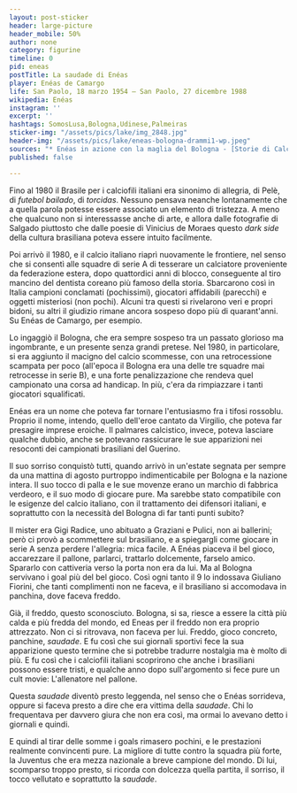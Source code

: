 ```yaml
---
layout: post-sticker
header: large-picture
header_mobile: 50%
author: none
category: figurine
timeline: 0
pid: eneas
postTitle: La saudade di Enéas
player: Enéas de Camargo
life: San Paolo, 18 marzo 1954 – San Paolo, 27 dicembre 1988
wikipedia: Enéas
instagram: ''
excerpt: ''
hashtags: SomosLusa,Bologna,Udinese,Palmeiras
sticker-img: "/assets/pics/lake/img_2848.jpg"
header-img: "/assets/pics/lake/eneas-bologna-drammi1-wp.jpeg"
sources: "* Enéas in azione con la maglia del Bologna - [Storie di Calcio](https://storiedicalcio.altervista.org/blog/eneas-centravanti-fuggiva-dal-freddo.html)"
published: false

---
```

Fino al 1980 il Brasile per i calciofili italiani era sinonimo di allegria, di Pelè, di _futebol bailado_, di _torcidas_. Nessuno pensava neanche lontanamente che a quella parola potesse essere associato un elemento di tristezza. A meno che qualcuno non si interessasse anche di arte, e allora dalle fotografie di Salgado piuttosto che dalle poesie di Vinicius de Moraes questo _dark side_ della cultura brasiliana poteva essere intuito facilmente.

Poi arrivò il 1980, e il calcio italiano riaprì nuovamente le frontiere, nel senso che si consentì alle squadre di serie A di tesserare un calciatore proveniente da federazione estera, dopo quattordici anni di blocco, conseguente al tiro mancino del dentista coreano più famoso della storia. Sbarcarono così in Italia campioni conclamati (pochissimi), giocatori affidabili (parecchi) e oggetti misteriosi (non pochi). Alcuni tra questi si rivelarono veri e propri bidoni, su altri il giudizio rimane ancora sospeso dopo più di quarant'anni. Su Enéas de Camargo, per esempio.

Lo ingaggiò il Bologna, che era sempre sospeso tra un passato glorioso ma ingombrante, e un presente senza grandi pretese. Nel 1980, in particolare, si era aggiunto il macigno del calcio scommesse, con una retrocessione scampata per poco (all'epoca il Bologna era una delle tre squadre mai retrocesse in serie B), e una forte penalizzazione che rendeva quel campionato una corsa ad handicap. In più, c'era da rimpiazzare i tanti giocatori squalificati.

Enéas era un nome che poteva far tornare l'entusiasmo fra i tifosi rossoblu. Proprio il nome, intendo, quello dell'eroe cantato da Virgilio, che poteva far presagire imprese eroiche. Il palmares calcistico, invece, poteva lasciare qualche dubbio, anche se potevano rassicurare le sue apparizioni nei resoconti dei campionati brasiliani del Guerino.

Il suo sorriso conquistò tutti, quando arrivò in un'estate segnata per sempre da una mattina di agosto purtroppo indimenticabile per Bologna e la nazione intera. Il suo tocco di palla e le sue movenze erano un marchio di fabbrica verdeoro, e il suo modo di giocare pure. Ma sarebbe stato compatibile con le esigenze del calcio italiano, con il trattamento dei difensori italiani, e soprattutto con la necessità del Bologna di far tanti punti subito?

Il mister era Gigi Radice, uno abituato a Graziani e Pulici, non ai ballerini; però ci provò a scommettere sul brasiliano, e a spiegargli come giocare in serie A senza perdere l'allegria: mica facile. A Enéas piaceva il bel gioco, accarezzare il pallone, parlarci, trattarlo dolcemente, farselo amico. Spararlo con cattiveria verso la porta non era da lui. Ma al Bologna servivano i goal più del bel gioco. Così ogni tanto il 9 lo indossava Giuliano Fiorini, che tanti complimenti non ne faceva, e il brasiliano si accomodava in panchina, dove faceva freddo.

Già, il freddo, questo sconosciuto. Bologna, si sa, riesce a essere la città più calda e più fredda del mondo, ed Eneas per il freddo non era proprio attrezzato. Non ci si ritrovava, non faceva per lui. Freddo, gioco concreto, panchine, _saudade_. E fu così che sui giornali sportivi fece la sua apparizione questo termine che si potrebbe tradurre nostalgia ma è molto di più. E fu così che i calciofili italiani scoprirono che anche i brasiliani possono essere tristi, e qualche anno dopo sull'argomento si fece pure un cult movie: L'allenatore nel pallone.

Questa _saudade_ diventò presto leggenda, nel senso che o Enéas sorrideva, oppure si faceva presto a dire che era vittima della _saudade_. Chi lo frequentava per davvero giura che non era così, ma ormai lo avevano detto i giornali e quindi.

E quindi al tirar delle somme i goals rimasero pochini, e le prestazioni realmente convincenti pure. La migliore di tutte contro la squadra più forte, la Juventus che era mezza nazionale a breve campione del mondo. Di lui, scomparso troppo presto, si ricorda con dolcezza quella partita, il sorriso, il tocco vellutato e soprattutto la _saudade_.